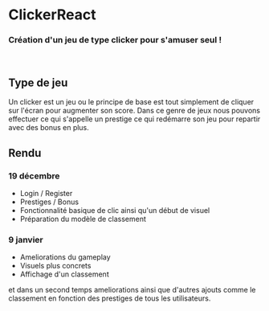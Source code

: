 # ClickerReact 
### Création d'un jeu de type clicker pour s'amuser seul !
<br/>

## Type de jeu

Un clicker est un jeu ou le principe de base est tout simplement de cliquer sur l'écran pour augmenter son score.
Dans ce genre de jeux nous pouvons effectuer ce qui s'appelle un prestige ce qui redémarre son jeu pour repartir avec des bonus en plus.

## Rendu

### 19 décembre

- Login / Register
- Prestiges / Bonus
- Fonctionnalité basique de clic ainsi qu'un début de visuel
- Préparation du modèle de classement 

### 9 janvier


- Ameliorations du gameplay
- Visuels plus concrets
- Affichage d'un classement

et dans un second temps ameliorations ainsi que d'autres ajouts comme le classement en fonction des prestiges de tous les utilisateurs.

